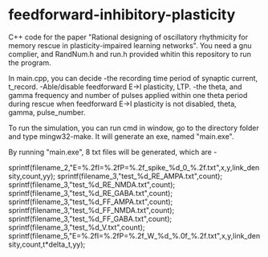 # feedforward-inhibitory-plasticity
C++ code for the paper "Rational designing of oscillatory rhythmicity for memory rescue in plasticity-impaired learning networks". You need a gnu complier, and RandNum.h and run.h provided whitin this repository to run the program.

In main.cpp, you can decide 
    -the recording time period of synaptic current, t_record. 
    -Able/disable feedforward E->I plasticity, LTP.
    -the theta, and gamma frequency and number of pulses applied within one theta period during rescue when feedforward E->I plasticity is not disabled, theta, gamma,                  pulse_number.  

To run the simulation, you can run cmd in window, go to the directory folder and type mingw32-make. It will generate an exe, named "main.exe".

By running "main.exe", 8 txt files will be generated, which are
    -

sprintf(filename_2,"E=%.2fI=%.2fP=%.2f_spike_%d_0_%.2f.txt",x,y,link_density,count,yy);
	sprintf(filename_3,"test_%d_RE_AMPA.txt",count);
	sprintf(filename_3,"test_%d_RE_NMDA.txt",count);
	sprintf(filename_3,"test_%d_RE_GABA.txt",count);
	sprintf(filename_3,"test_%d_FF_AMPA.txt",count);
	sprintf(filename_3,"test_%d_FF_NMDA.txt",count);
	sprintf(filename_3,"test_%d_FF_GABA.txt",count);
	sprintf(filename_3,"test_%d_V.txt",count);
    sprintf(filename_5,"E=%.2fI=%.2fP=%.2f_W_%d_%.0f_%.2f.txt",x,y,link_density,count,t*delta_t,yy);
